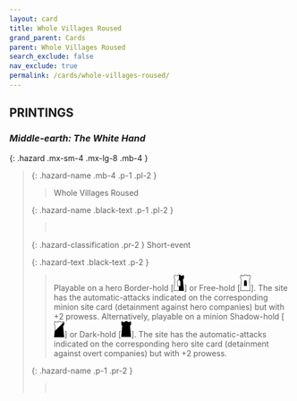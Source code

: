 ```yaml
---
layout: card
title: Whole Villages Roused
grand_parent: Cards
parent: Whole Villages Roused
search_exclude: false
nav_exclude: true
permalink: /cards/whole-villages-roused/
---
```


## PRINTINGS


### _Middle-earth: The White Hand_

{: .hazard .mx-sm-4 .mx-lg-8 .mb-4 }
> {: .hazard-name .mb-4 .p-1 .pl-2 }
> > <div class="hazard-mp"></div>
> > <div class="card-name">Whole Villages Roused</div>
>
> {: .hazard-name .black-text .p-1 .pl-2 }
> > &nbsp;
>
> {: .hazard-classification .pr-2 }
> Short-event
>
> {: .hazard-text .black-text .p-2 }
> > Playable on a hero Border-hold \[![](/assets/images/border-hold.svg)] or Free-hold \[![](/assets/images/free-hold.svg)]. The site has the automatic-attacks indicated on the corresponding minion site card (detainment against hero companies) but with +2 prowess. Alternatively, playable on a minion Shadow-hold \[![](/assets/images/shadow-hold.svg)] or Dark-hold \[![](/assets/images/dark-hold.svg)]. The site has the automatic-attacks indicated on the corresponding hero site card (detainment against overt companies) but with +2 prowess.  
>
> {: .hazard-name .p-1 .pr-2 }
> > <div class="card-shield"></div>
> > <div class="card-corruption">&nbsp;</div>
